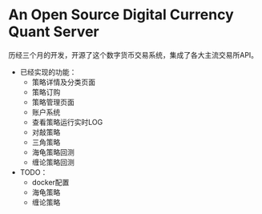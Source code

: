 # An Open Source Digital Currency Quant Server
 历经三个月的开发，开源了这个数字货币交易系统，集成了各大主流交易所API。
* 已经实现的功能：
  * 策略详情及分类页面
  * 策略订购
  * 策略管理页面
  * 账户系统
  * 查看策略运行实时LOG
  * 对敲策略
  * 三角策略
  * 海龟策略回测
  * 缠论策略回测
* TODO：
  * docker配置
  * 海龟策略
  * 缠论策略
  
